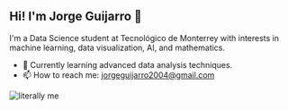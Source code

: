 ## Hi! I'm Jorge Guijarro 👋

<!--
**JorgeGuijarro668/JorgeGuijarro668** is a ✨ _special_ ✨ repository because its `README.md` (this file) appears on your GitHub profile.
-->
I'm a Data Science student at Tecnológico de Monterrey with interests in machine learning, data visualization, AI, and mathematics.
- 🌱 Currently learning advanced data analysis techniques.
- 📫 How to reach me: [jorgeguijarro2004@gmail.com](mailto:jorgeguijarro2004@gmail.com)

![literally me](https://github.com/JorgeGuijarro668/JorgeGuijarro668/assets/116915829/078180ed-775d-40ce-841e-1d85ca66b9a7)

